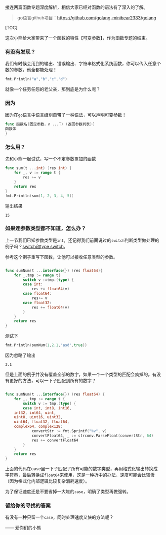 接连两篇函数专题深度解析，相信大家已经对函数的语法有了深入的了解。
> go语言github项目：https://github.com/golang-minibear2333/golang

[TOC]

这次小熊给大家带来了一个函数的特性【可变参数】，作为函数专题的结束。

###  有没有发现？
我们有时候会用到的输出、错误输出、字符串格式化系统函数，你可以传入任意个数的参数，他全都能处理！

```go
fmt.Println("a","b","c","d")
```

就像一个任劳任怨的老父亲，那到底是为什么呢？

### 因为

因为在`go`语言中语言级别自带了一种语法，可以声明可变参数！

```go
func 函数名(固定参数，v ...T) (返回参数列表){
函数体
}
```

### 怎么用？

先和小熊一起试试，写一个不定参数累加的函数

```go
func sum(t ...int) (res int) {
	for _, v := range t {
		res += v
	}
	return res
}
fmt.Println(sum(1, 2, 3, 4, 5))
```
输出结果
```
15
```

### 如果连参数类型都不知道，怎么办？

上一节我们已知参数类型是`int`，还记得我们前面说过的`switch`判断类型做处理的例子吗？[switch和type switch](https://mp.weixin.qq.com/s/cQzuPC2MwDBvzfWnWFhDJg)。

参考这个例子重写下函数，让他可以接收任意类型的参数。

```go

func sumNum(t ...interface{}) (res float64){
	for _,tmp := range t{
		switch v :=tmp.(type) {
		case int:
			res += float64(v)
		case float64:
			res+= v
		case float32:
			res += float64(v)
		}
	}
	return res
}
```
测试下
```go
fmt.Println(sumNum(1,2.1,"asd",true))
```
因为忽略了输出
```
3.1
```
但是上面的例子并没有覆盖全部的数字，如果一个一个类型的匹配会疯掉的。有没有更好的方法，可以一下子匹配到所有的数字？

```go

func sumNum(t ...interface{}) (res float64) {
	for _, tmp := range t {
		switch v := tmp.(type) {
		case int, int8, int16, 
    int32, int64, uint, 
    uint8, uint16, uint32,
    uint64, float32, float64, 
    complex64, complex128:
			convertStr := fmt.Sprintf("%v", v)
			convertFloat64, _ := strconv.ParseFloat(convertStr, 64)
			res += convertFloat64
		}
	}
	return res
}
```

上面的代码在case里一下子匹配了所有可能的数字类型，再用格式化输出转换成字符串，最后转换成`float64`来使用，这是一种折中的办法，速度可能会比较慢（因为格式化内部逻辑比较复杂消耗速度）。

为了保证速度还是不要省掉一大堆的`case`，明确了类型再做强转。

### 留给你的寻找的答案

有没有一种只留一个`case`，同时处理速度又快的方法呢？

—— 爱你们的小熊

